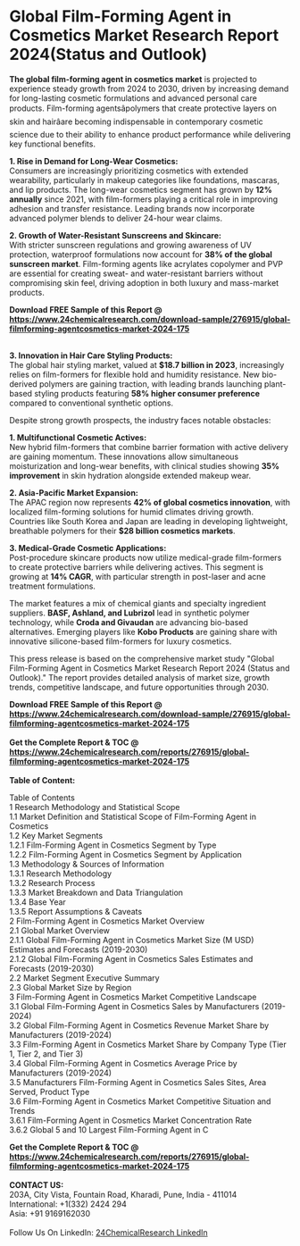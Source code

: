 <h1>Global Film-Forming Agent in Cosmetics Market Research Report 2024(Status and Outlook)</h1><p><strong>The global film-forming agent in cosmetics market</strong> is projected to experience steady growth from 2024 to 2030, driven by increasing demand for long-lasting cosmetic formulations and advanced personal care products. Film-forming agentsâpolymers that create protective layers on skin and hairâare becoming indispensable in contemporary cosmetic science due to their ability to enhance product performance while delivering key functional benefits.</p><p><strong>1. Rise in Demand for Long-Wear Cosmetics:</strong><br>
Consumers are increasingly prioritizing cosmetics with extended wearability, particularly in makeup categories like foundations, mascaras, and lip products. The long-wear cosmetics segment has grown by <strong>12% annually</strong> since 2021, with film-formers playing a critical role in improving adhesion and transfer resistance. Leading brands now incorporate advanced polymer blends to deliver 24-hour wear claims.</p><p><strong>2. Growth of Water-Resistant Sunscreens and Skincare:</strong><br>
With stricter sunscreen regulations and growing awareness of UV protection, waterproof formulations now account for <strong>38% of the global sunscreen market</strong>. Film-forming agents like acrylates copolymer and PVP are essential for creating sweat- and water-resistant barriers without compromising skin feel, driving adoption in both luxury and mass-market products.</p><div><b>Download FREE Sample of this Report @ 
            <a href="https://www.24chemicalresearch.com/download-sample/276915/global-filmforming-agentcosmetics-market-2024-175">
            https://www.24chemicalresearch.com/download-sample/276915/global-filmforming-agentcosmetics-market-2024-175</a></b></div><br><p><strong>3. Innovation in Hair Care Styling Products:</strong><br>
The global hair styling market, valued at <strong>$18.7 billion in 2023</strong>, increasingly relies on film-formers for flexible hold and humidity resistance. New bio-derived polymers are gaining traction, with leading brands launching plant-based styling products featuring <strong>58% higher consumer preference</strong> compared to conventional synthetic options.</p><p>Despite strong growth prospects, the industry faces notable obstacles:</p><p><strong>1. Multifunctional Cosmetic Actives:</strong><br>
New hybrid film-formers that combine barrier formation with active delivery are gaining momentum. These innovations allow simultaneous moisturization and long-wear benefits, with clinical studies showing <strong>35% improvement</strong> in skin hydration alongside extended makeup wear.</p><p><strong>2. Asia-Pacific Market Expansion:</strong><br>
The APAC region now represents <strong>42% of global cosmetics innovation</strong>, with localized film-forming solutions for humid climates driving growth. Countries like South Korea and Japan are leading in developing lightweight, breathable polymers for their <strong>$28 billion cosmetics markets</strong>.</p><p><strong>3. Medical-Grade Cosmetic Applications:</strong><br>
Post-procedure skincare products now utilize medical-grade film-formers to create protective barriers while delivering actives. This segment is growing at <strong>14% CAGR</strong>, with particular strength in post-laser and acne treatment formulations.</p><p>The market features a mix of chemical giants and specialty ingredient suppliers. <strong>BASF, Ashland, and Lubrizol</strong> lead in synthetic polymer technology, while <strong>Croda and Givaudan</strong> are advancing bio-based alternatives. Emerging players like <strong>Kobo Products</strong> are gaining share with innovative silicone-based film-formers for luxury cosmetics.</p><p>This press release is based on the comprehensive market study "Global Film-Forming Agent in Cosmetics Market Research Report 2024 (Status and Outlook)." The report provides detailed analysis of market size, growth trends, competitive landscape, and future opportunities through 2030.</p><div><b>Download FREE Sample of this Report @ 
            <a href="https://www.24chemicalresearch.com/download-sample/276915/global-filmforming-agentcosmetics-market-2024-175">
            https://www.24chemicalresearch.com/download-sample/276915/global-filmforming-agentcosmetics-market-2024-175</a></b></div><br><div><b>Get the Complete Report & TOC @ 
            <a href="https://www.24chemicalresearch.com/reports/276915/global-filmforming-agentcosmetics-market-2024-175">
            https://www.24chemicalresearch.com/reports/276915/global-filmforming-agentcosmetics-market-2024-175</a></b></div><br>
            <b>Table of Content:</b><p>Table of Contents<br />
1 Research Methodology and Statistical Scope<br />
1.1 Market Definition and Statistical Scope of Film-Forming Agent in Cosmetics<br />
1.2 Key Market Segments<br />
1.2.1 Film-Forming Agent in Cosmetics Segment by Type<br />
1.2.2 Film-Forming Agent in Cosmetics Segment by Application<br />
1.3 Methodology & Sources of Information<br />
1.3.1 Research Methodology<br />
1.3.2 Research Process<br />
1.3.3 Market Breakdown and Data Triangulation<br />
1.3.4 Base Year<br />
1.3.5 Report Assumptions & Caveats<br />
2 Film-Forming Agent in Cosmetics Market Overview<br />
2.1 Global Market Overview<br />
2.1.1 Global Film-Forming Agent in Cosmetics Market Size (M USD) Estimates and Forecasts (2019-2030)<br />
2.1.2 Global Film-Forming Agent in Cosmetics Sales Estimates and Forecasts (2019-2030)<br />
2.2 Market Segment Executive Summary<br />
2.3 Global Market Size by Region<br />
3 Film-Forming Agent in Cosmetics Market Competitive Landscape<br />
3.1 Global Film-Forming Agent in Cosmetics Sales by Manufacturers (2019-2024)<br />
3.2 Global Film-Forming Agent in Cosmetics Revenue Market Share by Manufacturers (2019-2024)<br />
3.3 Film-Forming Agent in Cosmetics Market Share by Company Type (Tier 1, Tier 2, and Tier 3)<br />
3.4 Global Film-Forming Agent in Cosmetics Average Price by Manufacturers (2019-2024)<br />
3.5 Manufacturers Film-Forming Agent in Cosmetics Sales Sites, Area Served, Product Type<br />
3.6 Film-Forming Agent in Cosmetics Market Competitive Situation and Trends<br />
3.6.1 Film-Forming Agent in Cosmetics Market Concentration Rate<br />
3.6.2 Global 5 and 10 Largest Film-Forming Agent in C</p><div><b>Get the Complete Report & TOC @ 
            <a href="https://www.24chemicalresearch.com/reports/276915/global-filmforming-agentcosmetics-market-2024-175">
            https://www.24chemicalresearch.com/reports/276915/global-filmforming-agentcosmetics-market-2024-175</a></b></div><br><b>CONTACT US:</b><br>
            203A, City Vista, Fountain Road, Kharadi, Pune, India - 411014<br>
            International: +1(332) 2424 294<br>
            Asia: +91 9169162030 <br><br>
            Follow Us On LinkedIn: <a href="https://www.linkedin.com/company/24chemicalresearch/">24ChemicalResearch LinkedIn</a>
